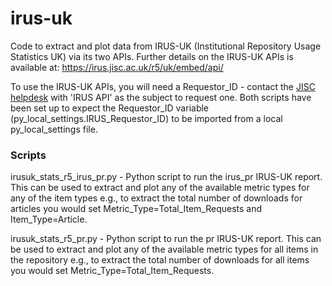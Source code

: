 # irus-uk
Code to extract and plot data from IRUS-UK (Institutional Repository Usage Statistics UK) via its two APIs. Further details on the IRUS-UK APIs is available at: https://irus.jisc.ac.uk/r5/uk/embed/api/

To use the IRUS-UK APIs, you will need a Requestor_ID - contact the [JISC helpdesk](mailto:help@jisc.ac.uk) with 'IRUS API' as the subject to request one. Both scripts have been set up to expect the Requestor_ID variable (py_local_settings.IRUS_Requestor_ID) to be imported from a local py_local_settings file. 

### Scripts
irusuk_stats_r5_irus_pr.py - Python script to run the irus_pr IRUS-UK report. This can be used to extract and plot any of the available metric types for any of the item types e.g., to extract the total number of downloads for articles you would set Metric_Type=Total_Item_Requests and Item_Type=Article.

irusuk_stats_r5_pr.py - Python script to run the pr IRUS-UK report. This can be used to extract and plot any of the available metric types for all items in the repository e.g., to extract the total number of downloads for all items you would set Metric_Type=Total_Item_Requests.

